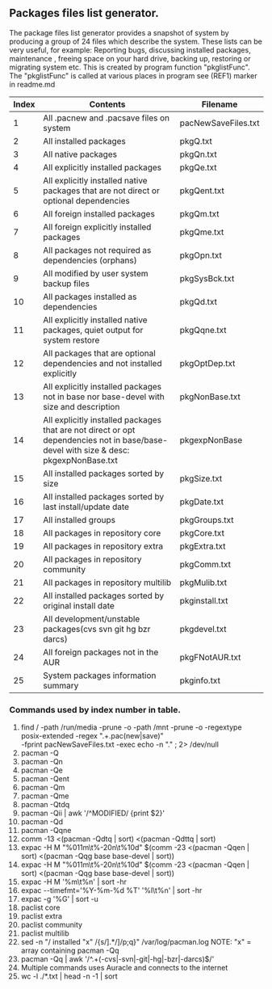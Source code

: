 Packages files list generator.
-------------

The package files list generator provides a snapshot of system by producing a group of 24 files
which describe the system.
These lists can be very useful, for example:
Reporting bugs, discussing installed packages, maintenance
, freeing space on your hard drive, backing up, restoring or migrating system etc.
This is created by program function "pkglistFunc".
The "pkglistFunc" is called at various places in program see (REF1) marker in readme.md

| Index | Contents | Filename |
| -------- | -------- | ----- |
| 1 | All .pacnew and .pacsave files on system | pacNewSaveFiles.txt |
| 2 | All installed packages | pkgQ.txt |
| 3 | All native packages | pkgQn.txt |
| 4 | All explicitly installed packages | pkgQe.txt |
| 5 | All explicitly installed native packages that are not direct or optional dependencies | pkgQent.txt |
| 6 | All foreign installed packages | pkgQm.txt |
| 7 | All foreign explicitly installed packages | pkgQme.txt |
| 8 | All packages not required as dependencies (orphans)| pkgOpn.txt |
| 9 | All modified by user system backup files | pkgSysBck.txt |
| 10 | All packages installed as dependencies | pkgQd.txt |
| 11 | All explicitly installed native packages, quiet output for system restore | pkgQqne.txt |
| 12 | All packages that are optional dependencies and not installed explicitly | pkgOptDep.txt |
| 13 | All explicitly installed packages not in base nor base-devel with size and description | pkgNonBase.txt |
| 14 | All explicitly installed packages that are not direct or opt dependencies not in base/base-devel with size & desc: pkgexpNonBase.txt  | pkgexpNonBase |
| 15 | All installed packages sorted by size | pkgSize.txt |
| 16 | All installed packages sorted by last install/update date | pkgDate.txt |
| 17 | All installed groups | pkgGroups.txt |
| 18 | All packages in repository core | pkgCore.txt |
| 19 | All packages in repository extra | pkgExtra.txt |
| 20 | All packages in repository community | pkgComm.txt |
| 21 | All packages in repository multilib | pkgMulib.txt |
| 22 | All installed packages sorted by original install date | pkginstall.txt |
| 23 | All development/unstable packages(cvs svn git hg bzr darcs) | pkgdevel.txt |
| 24 | All foreign packages not in the AUR | pkgFNotAUR.txt |
| 25 | System packages information summary | pkginfo.txt |


### Commands used by index number in table. 

1. find / -path /run/media -prune -o -path /mnt -prune -o -regextype posix-extended -regex ".+\.pac(new|save)" \
-fprint pacNewSaveFiles.txt -exec echo -n "." \; 2> /dev/null 
2. pacman -Q
3. pacman -Qn
4. pacman -Qe
5. pacman -Qent
6. pacman -Qm
7. pacman -Qme
8. pacman -Qtdq
9. pacman -Qii | awk '/^MODIFIED/ {print $2}'
10. pacman -Qd 
11. pacman -Qqne 
12. comm -13 <(pacman -Qdtq | sort) <(pacman -Qdttq | sort)
13. expac -H M "%011m\t%-20n\t%10d" $(comm -23 <(pacman -Qqen | sort) <(pacman -Qqg base base-devel | sort))
14. expac -H M "%011m\t%-20n\t%10d" $(comm -23 <(pacman -Qqen | sort) <(pacman -Qqg base base-devel | sort))
15. expac -H M '%m\t%n' | sort -hr
16. expac --timefmt='%Y-%m-%d %T' '%l\t%n' | sort -hr 
17. expac -g '%G' | sort -u
18. paclist core 
19. paclist extra 
20. paclist community
21. paclist multilib
22. sed -n "/ installed "x" /{s/].*/]/p;q}" /var/log/pacman.log NOTE: "x" = array containing pacman -Qq
23. pacman -Qq | awk '/^.+(-cvs|-svn|-git|-hg|-bzr|-darcs)$/'
24. Multiple commands uses Auracle and connects to the internet 
25. wc -l ./*.txt | head -n -1 | sort
